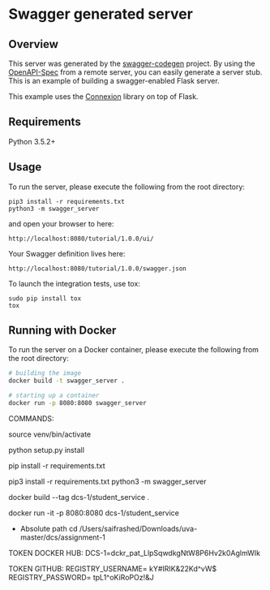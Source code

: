 # Swagger generated server

## Overview
This server was generated by the [swagger-codegen](https://github.com/swagger-api/swagger-codegen) project. By using the
[OpenAPI-Spec](https://github.com/swagger-api/swagger-core/wiki) from a remote server, you can easily generate a server stub.  This
is an example of building a swagger-enabled Flask server.

This example uses the [Connexion](https://github.com/zalando/connexion) library on top of Flask.

## Requirements
Python 3.5.2+

## Usage
To run the server, please execute the following from the root directory:

```
pip3 install -r requirements.txt
python3 -m swagger_server
```

and open your browser to here:

```
http://localhost:8080/tutorial/1.0.0/ui/
```

Your Swagger definition lives here:

```
http://localhost:8080/tutorial/1.0.0/swagger.json
```

To launch the integration tests, use tox:
```
sudo pip install tox
tox
```

## Running with Docker

To run the server on a Docker container, please execute the following from the root directory:

```bash
# building the image
docker build -t swagger_server .

# starting up a container
docker run -p 8080:8080 swagger_server
```





COMMANDS:

source venv/bin/activate

python setup.py install

pip install -r requirements.txt


pip3 install -r requirements.txt
python3 -m swagger_server


docker build --tag dcs-1/student_service .

docker run -it -p 8080:8080 dcs-1/student_service



- Absolute path 
cd /Users/saifrashed/Downloads/uva-master/dcs/assignment-1




TOKEN DOCKER HUB: 
DCS-1=dckr_pat_LlpSqwdkgNtW8P6Hv2k0AglmWIk

TOKEN GITHUB:
REGISTRY_USERNAME= kY#IRIK&22Kd^vW$
REGISTRY_PASSWORD= tpL1^oKiRoPOz!&J